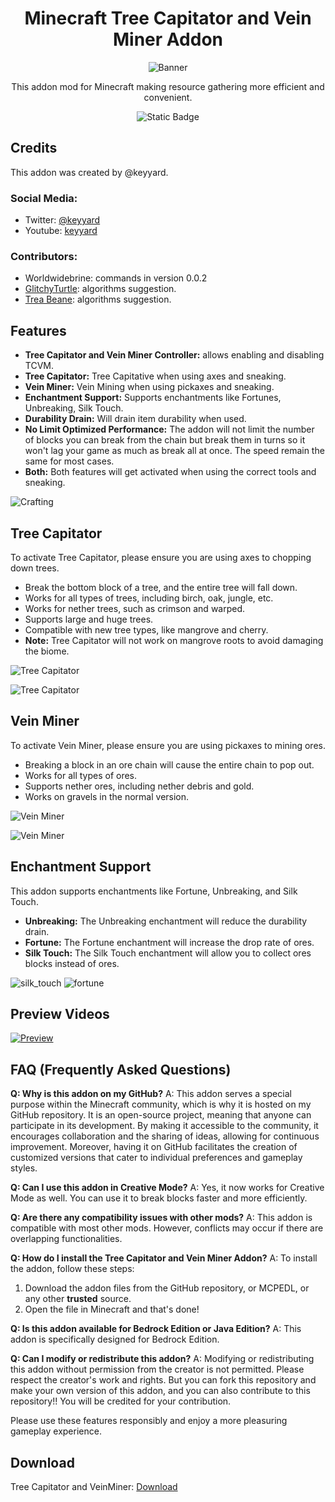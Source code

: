 <div align="center">
<h1> Minecraft Tree Capitator and Vein Miner Addon </h1>

![Banner](https://api.mcpedl.com/storage/submissions/26958/112/tc-vm-copy_1-520x245.png)

This addon mod for Minecraft making resource gathering more efficient and convenient.

![Static Badge](https://img.shields.io/badge/downloads-2.0M-blue)

</div>

## Credits

This addon was created by @keyyard.

### Social Media:

- Twitter: [@keyyard](https://twitter.com/keyyard)
- Youtube: [keyyard](https://youtube.com/c/keyyard)

### Contributors:

- Worldwidebrine: commands in version 0.0.2
- [GlitchyTurtle](https://github.com/GlitchyTurtle): algorithms suggestion.
- [Trea Beane](https://github.com/TreaBeane): algorithms suggestion.

## Features

- **Tree Capitator and Vein Miner Controller:** allows enabling and disabling TCVM.
- **Tree Capitator:** Tree Capitative when using axes and sneaking.
- **Vein Miner:** Vein Mining when using pickaxes and sneaking.
- **Enchantment Support:** Supports enchantments like Fortunes, Unbreaking, Silk Touch.
- **Durability Drain:** Will drain item durability when used.
- **No Limit Optimized Performance:** The addon will not limit the number of blocks you can break from the chain but break them in turns so it won't lag your game as much as break all at once. The speed remain the same for most cases.
- **Both:** Both features will get activated when using the correct tools and sneaking.

![Crafting](imgs/crafting.png)

## Tree Capitator

To activate Tree Capitator, please ensure you are using axes to chopping down trees.

- Break the bottom block of a tree, and the entire tree will fall down.
- Works for all types of trees, including birch, oak, jungle, etc.
- Works for nether trees, such as crimson and warped.
- Supports large and huge trees.
- Compatible with new tree types, like mangrove and cherry.
- **Note:** Tree Capitator will not work on mangrove roots to avoid damaging the biome.

![Tree Capitator](imgs/img5.png)

![Tree Capitator](imgs/img4.png)

## Vein Miner

To activate Vein Miner, please ensure you are using pickaxes to mining ores.

- Breaking a block in an ore chain will cause the entire chain to pop out.
- Works for all types of ores.
- Supports nether ores, including nether debris and gold.
- Works on gravels in the normal version.

![Vein Miner](imgs/img3.png)

![Vein Miner](imgs/img2.png)

## Enchantment Support

This addon supports enchantments like Fortune, Unbreaking, and Silk Touch.

- **Unbreaking:** The Unbreaking enchantment will reduce the durability drain.
- **Fortune:** The Fortune enchantment will increase the drop rate of ores.
- **Silk Touch:** The Silk Touch enchantment will allow you to collect ores blocks instead of ores.

![silk_touch](imgs/silk_touch.gif)
![fortune](imgs/fortune.gif)

## Preview Videos

[![Preview](https://api.mcpedl.com/storage/submissions/26958/112/tc-vm-copy_1-520x245.png)](https://youtu.be/tIkb5yy6Hyw)

## FAQ (Frequently Asked Questions)

**Q: Why is this addon on my GitHub?**
A: This addon serves a special purpose within the Minecraft community, which is why it is hosted on my GitHub repository. It is an open-source project, meaning that anyone can participate in its development. By making it accessible to the community, it encourages collaboration and the sharing of ideas, allowing for continuous improvement. Moreover, having it on GitHub facilitates the creation of customized versions that cater to individual preferences and gameplay styles.

**Q: Can I use this addon in Creative Mode?**
A: Yes, it now works for Creative Mode as well. You can use it to break blocks faster and more efficiently.

**Q: Are there any compatibility issues with other mods?**
A: This addon is compatible with most other mods. However, conflicts may occur if there are overlapping functionalities.

**Q: How do I install the Tree Capitator and Vein Miner Addon?**
A: To install the addon, follow these steps:

1.  Download the addon files from the GitHub repository, or MCPEDL, or any other **trusted** source.
2.  Open the file in Minecraft and that's done!

**Q: Is this addon available for Bedrock Edition or Java Edition?**
A: This addon is specifically designed for Bedrock Edition.

**Q: Can I modify or redistribute this addon?**
A: Modifying or redistributing this addon without permission from the creator is not permitted. Please respect the creator's work and rights.
But you can fork this repository and make your own version of this addon, and you can also contribute to this repository!! You will be credited for your contribution.

Please use these features responsibly and enjoy a more pleasuring gameplay experience.

## Download

Tree Capitator and VeinMiner: [Download](https://lootdest.org/s?145fc85e)
